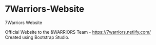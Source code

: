 # 7Warriors-Website
7Warriors Website

Official Website to the &WARRIORS Team - https://7warriors.netlify.com/
Created using Bootstrap Studio.

